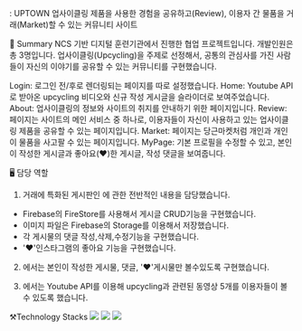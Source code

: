 : UPTOWN
업사이클링 제품을 사용한 경험을 공유하고(Review), 이용자 간 물품을 거래(Market)할 수 있는 커뮤니티 사이트

👀 Summary
NCS 기반 디지털 훈련기관에서 진행한 협업 프로젝트입니다. 개발인원은 총 3명입니다. 업사이클링(Upcycling)을 주제로 선정해서, 공통의 관심사를 가진 사람들이 자신의 이야기를 공유할 수 있는 커뮤니티를 구현했습니다.

Login: 로그인 전/후로 렌더링되는 페이지를 따로 설정했습니다.
Home: Youtube API로 받아온 upcycling 비디오와 신규 작성 게시글을 슬라이더로 보여주었습니다.
About: 업사이클링의 정보와 사이트의 취지를 안내하기 위한 페이지입니다.
Review: 페이지는 사이트의 메인 서비스 중 하나로, 이용자들이 자신이 사용하고 있는 업사이클링 제품을 공유할 수 있는 페이지입니다.
Market: 페이지는 당근마켓처럼 개인과 개인이 물품을 사고팔 수 있는 페이지입니다.
MyPage: 기본 프로필을 수정할 수 있고, 본인이 작성한 게시글과 좋아요(❤)한 게시글, 작성 댓글을 보여줍니다.

🖥️ 담당 역할
1. 거래에 특화된 게시판인 <Market>에 관한 전반적인 내용을 담당했습니다.

- Firebase의 FireStore를 사용해서 게시글 CRUD기능을 구현했습니다.
- 이미지 파일은 Firebase의 Storage를 이용해서 저장했습니다.
- 각 게시물의 댓글 작성,삭제,수정기능을 구현했습니다.
- '❤'인스타그램의 좋아요 기능을 구현했습니다.

2. <MyPage>에서는 본인이 작성한 게시물, 댓글, '❤'게시물만 볼수있도록 구현했습니다.

3. <Home>에서는 Youtube API를 이용해 upcycling과 관련된 동영상 5개를 이용자들이 볼 수 있도록 했습니다. 


⚒️Technology Stacks
<img src="https://img.shields.io/badge/react-61DAFB?style=for-the-badge&logo=react&logoColor=black">
<img src="https://img.shields.io/badge/firebase-FFCA28?style=for-the-badge&logo=firebase&logoColor=white">
<img src="https://img.shields.io/badge/github-181717?style=for-the-badge&logo=github&logoColor=white">
